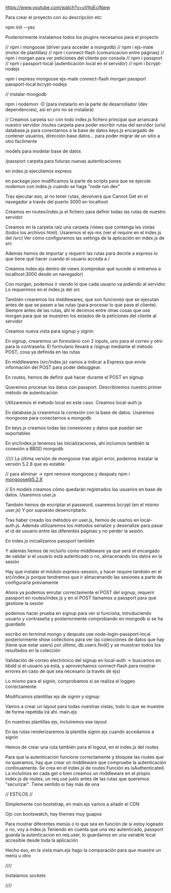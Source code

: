 https://www.youtube.com/watch?v=uVltgEcjNww

Para crear el proyecto con su descripción etc:

npm init --yes

Posteriormente instalamos todos los plugins necesarios para el proyecto

// npm i mongoose (driver para acceder a mongodb)
// npm i ejs-mate (motor de plantillas)
// npm i  connect-flash (comunicacion entre páginas)
// npm i morgan para ver peticiones del cliente por consola
// npm i passport
// npm i passport-local (autenticación local en el servidor)
// npm i bcrypt-nodejs

npm i express mongoose ejs-mate connect-flash morgan passport passport-local bcrypt-nodejs

// instalar mongodb

npm i nodemon -D (para instalarlo en la parte de desarrollador (dev dependencies), así en pro no se instalará)

// Creamos carpeta scr con todo
index.js fichero principal que arrancará nuestro servidor
/routes carpeta para poder escribir rutas del servidor (urls)
database.js para conectarnos a la base de datos
keys.js encargado de contener usuarios, dirección base datos... para poder migrar de un sitio a otro fácilmente

models para modelar base de datos

/passport carpeta para futuras nuevas autenticaciones

en index.js ejecutamos express

en package.json modificamos la parte de scripts para que se ejecute nodemon con index.js cuando se haga "node run dev"

Tras ejecutar eso, al no tener rutas, devolverá que Cannot Get en el navegador a través del puerto 3000 en localhost

Creamos en routes/index.js el fichero para definir todas las rutas de nuestro servidor

Creamos en la carpeta raíz una carpeta /views que contenga las vistas (todos los archivos html). Usaremos el ejs-ms (ver el require en el index.js del /src)
Ver cómo configuramos las settings de la aplicación en index.js de src

Además hemos de importar y requerir las rutas para decirle a express lo que tiene qué hacer cuando el usuario acceda a /

Creamos index.ejs dentro de views (comprobar qué sucede si entramos a localhost:3000 desde un navegador)

Con morgan, podemos ir viendo lo que cada usuario va pidiendo al servidor. Lo requerimos en el index.js del src

También crearemos los middlewares, que son funciones que se ejecutan antes de que se pasen a las rutas (para procesar lo que pase el cliente). Siempre antes de las rutas, ahí le decimos entre otras cosas que use morgan para que se muestren los estados de la peticiones del cliente al servidor

Creamos nueva vista para signup y signin

En signup, crearemos un formulario con 2 inputs, uno para el correo y otro para la contraseña.
El formulario llevará a /signup mediante el método POST, cosa ya definida en las rutas

En middlewares (src/index.js) vamos a indicar a Express que envíe información del POST para poder debuggear.

En routes, hemos de definir qué hacer durante el POST en signup

Queremos procesar los datos con passport. Describiremos nuestro primer método de autenticación

Utilizaremos el método local en este caso. Creamos local-auth.js

En database.js crearemos la conexión con la base de datos.
Usaremos mongoose para conectarnos a mongodb

En keys.js creamos todas las conexiones y datos que puedan ser exportables

En src/index.js tenemos las inicializaciones, ahí incluimos también la conexión a BBDD mongodb

///// La última versión de mongoose trae algún error, podemos instalar la versión 5.2.8 que es estable

// para eliminar -> npm remove mongoose y después npm i mongoose@5.2.8

// En models creamos cómo quedarán registrados los usuarios en base de datos. Usaremos user.js

También hemos de encriptar el password, usaremos bcrypt (en el mismo user.js)
Y por supuesto desencriptarlo.

Tras haber creado los métodos en user.js, hemos de usarlos en local-auth.js.
Además utilizaremos los métodos serialize y deserialize para pasar el id de usuario entre las diferentes páginas y no perder la sesión.

En index.js inicializamos passport también

Y además hemos de incluirlo como middleware ya que será el encargado de validar si el usuario está autenticado o no, almacenando los datos en la sesión

Hay que instalar el módulo express-session, y hacer require también en el src/index.js porque tendremos que ir almacenando las sesiones a parte de configurarla previamente

Ahora ya podemos enrutar correctamente el POST del signup, requerir passport en routes/index.js y en el POST llamamos a passport para que gestione la sesión

podemos hacer prueba en signup para ver si funciona, introduciendo usuario y contraseña y posteriormente comprobando en mongodb si se ha guardado

escribo en terminal mongo y después use node-login-passport-local
posteriormente show collections para ver las colecciones de datos que hay (tiene que estar users)
por último, db.users.find() y se muestran todos los resultados en la colección

Validación de correo electrónico del signup en local-auth -> buscamos en bbdd si el usuario ya está, y aprovechamos connect-flash para mostrar errores en caso de que sea necesario (a través de ejs)

Lo mismo para el signin, comprobamos si se realiza el loggeo correctamente

Modificamos plantillas ejs de signin y signup

Vamos a crear un layout para todas nuestras vistas, todo lo que se muestre de forma repetida irá ahí. main.ejs

En nuestras plantillas ejs, incluiremos ese layout

En las rutas renderizaremos la plantilla signin.ejs cuando accedamos a signin

Hemos de crear una ruta también para el logout, en el index.js del routes

Para que la autenticación funcione correctamente y bloquee las routes que no queramos, hay que crear un middleware que compruebe la autenticación continuamente. Se crea en el index.js de routes
Función es isAuthenticated. La incluímos en cada get o bien creamos un middleware en el propio index.js de routes, un req.use justo antes de las rutas que queremos "securizar". Tiene sentido si hay más de una

// ESTILOS //

Simplemente con bootstrap, en main.ejs vamos a añadir el CDN

Ojo con bootswatch, hay themes muy guapos

Para mostrar diferentes menús o lo que sea en función de si estoy logeado o no, voy a index.js
Teniendo en cuenta que una vez autenticado, passport guarda la autenticacion en req.user, lo guardamos en una variable local accesible desde toda la aplicación

Hecho eso, en la vista main.ejs hago la comparación para que muestre un menú u otro

////

Instalamos sockets

////

